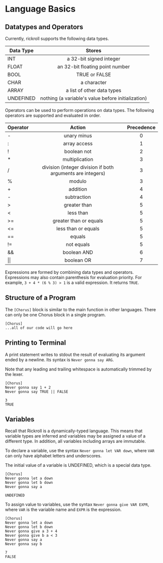 # Language Basics

## Datatypes and Operators
Currently, rickroll supports the following data types.

| Data Type   | Stores                                                        |
|-------------|:-------------------------------------------------------------:|
| INT         | a 32-bit signed integer                                       |
| FLOAT       | an 32-bit floating point number                               |
| BOOL        | TRUE or FALSE                                                 | 
| CHAR        | a character                                                   | 
| ARRAY       | a list of other data types                                    | 
| UNDEFINED   | nothing (a variable's value before initialization)            | 

Operators can be used to perform operations on data types. The following operators are supported and evaluated in order.

| Operator | Action                                                      | Precedence    |
|----------|:-----------------------------------------------------------:|:-------------:|
| -        |  unary minus                                                | 0             |
| :        |  array access                                               | 1             |
| !        |  boolean not                                                | 2             |
| *        |  multiplication                                             | 3             |
| /        |  division (integer division if both arguments are integers) | 3             |
| %        |  modulo                                                     | 3             |
| +        |  addition                                                   | 4             |
| -        |  subtraction                                                | 4             |
| >        |  greater than                                               | 5             |
| <        |  less than                                                  | 5             |
| >=       |  greater than or equals                                     | 5             |
| <=       |  less than or equals                                        | 5             |
| ==       |  equals                                                     | 5             |
| !=       |  not equals                                                 | 5             |
| &&       |  boolean AND                                                | 6             |
| \|\|     |  boolean OR                                                 | 7             |

Expressions are formed by combining data types and operators. Expressions may also contain parenthesis for evaluation priority. For example, ```3 + 4 * (6 % 3) > 1``` is a valid expression. It returns ```TRUE```.

## Structure of a Program

The ```[Chorus]``` block is similar to the main function in other languages. There can only be one Chorus block in a single program.

```
[Chorus]
...all of our code will go here
```

## Printing to Terminal

A print statement writes to stdout the result of evaluating its argument ended by a newline. Its syntax is ```Never gonna say ARG```.

Note that any leading and trailing whitespace is automatically trimmed by the lexer.

```
[Chorus]
Never gonna say 1 + 2
Never gonna say TRUE || FALSE
```

```
3
TRUE
```

## Variables

Recall that Rickroll is a dynamically-typed language. This means that variable types are inferred and variables may be assigned a value of a different type. In addition, all variables including arrays are immutable.

To declare a variable, use the syntax ```Never gonna let VAR down```, where ```VAR``` can only have alphabet letters and underscores.

The initial value of a variable is UNDEFINED, which is a special data type.

```
[Chorus]
Never gonna let a down
Never gonna let b down
Never gonna say a
```

```
UNDEFINED
```

To assign value to variables, use the syntax ```Never gonna give VAR EXPR```, where ```VAR``` is the variable name and ```EXPR``` is the expression.

```
[Chorus]
Never gonna let a down
Never gonna let b down
Never gonna give a 3 + 4
Never gonna give b a < 3
Never gonna say a
Never gonna say b
```

```
7
FALSE
```
